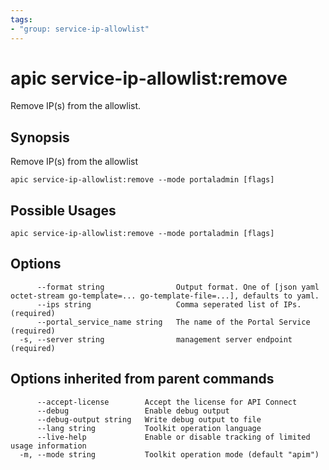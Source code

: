 ```yaml
---
tags:
- "group: service-ip-allowlist"
---
```

# apic service-ip-allowlist:remove

Remove IP(s) from the allowlist.

## Synopsis

Remove IP(s) from the allowlist

```
apic service-ip-allowlist:remove --mode portaladmin [flags]
```

## Possible Usages

```
apic service-ip-allowlist:remove --mode portaladmin [flags]
```

## Options

```
      --format string                Output format. One of [json yaml octet-stream go-template=... go-template-file=...], defaults to yaml.
      --ips string                   Comma seperated list of IPs. (required)
      --portal_service_name string   The name of the Portal Service (required)
  -s, --server string                management server endpoint (required)
```

## Options inherited from parent commands

```
      --accept-license        Accept the license for API Connect
      --debug                 Enable debug output
      --debug-output string   Write debug output to file
      --lang string           Toolkit operation language
      --live-help             Enable or disable tracking of limited usage information
  -m, --mode string           Toolkit operation mode (default "apim")
```
